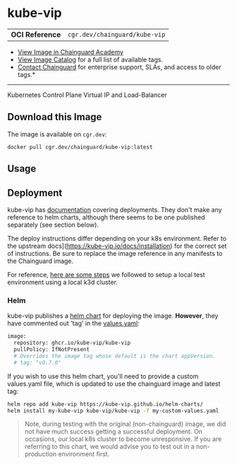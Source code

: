 <!--monopod:start-->
# kube-vip
| | |
| - | - |
| **OCI Reference** | `cgr.dev/chainguard/kube-vip` |


* [View Image in Chainguard Academy](https://edu.chainguard.dev/chainguard/chainguard-images/reference/kube-vip/overview/)
* [View Image Catalog](https://console.enforce.dev/images/catalog) for a full list of available tags.
* [Contact Chainguard](https://www.chainguard.dev/chainguard-images) for enterprise support, SLAs, and access to older tags.*

---
<!--monopod:end-->

<!--overview:start-->
Kubernetes Control Plane Virtual IP and Load-Balancer
<!--overview:end-->

<!--getting:start-->
## Download this Image
The image is available on `cgr.dev`:

```
docker pull cgr.dev/chainguard/kube-vip:latest
```
<!--getting:end-->

<!--body:start-->
## Usage

## Deployment

kube-vip has [documentation](https://kube-vip.io/docs/installation) covering
deployments. They don't make any reference to helm charts, although there seems
to be one published separately (see section below).

The deploy instructions differ depending on your k8s environment. Refer to
the upstream docs](https://kube-vip.io/docs/installation) for the correct set
of instructions. Be sure to replace the image reference in any manifests to the
Chainguard image.

For reference, [here are some steps](https://github.com/chainguard-images/images/blob/main/images/kube-vip/TESTING.md)
we followed to setup a local test environment using a local k3d cluster.

### Helm

kube-vip publishes a [helm chart](https://artifacthub.io/packages/helm/kube-vip/kube-vip)
for deploying the image. **However**, they have commented out 'tag' in the
[values.yaml](https://github.com/kube-vip/helm-charts/blob/5f24093899db53f7c103bd95b0e41a112bbfb72b/charts/kube-vip/values.yaml#L8):

```bash
image:
  repository: ghcr.io/kube-vip/kube-vip
  pullPolicy: IfNotPresent
  # Overrides the image tag whose default is the chart appVersion.
  # tag: "v0.7.0"
```

If you wish to use this helm chart, you'll need to provide a custom values.yaml
file, which is updated to use the chainguard image and latest tag:

```bash
helm repo add kube-vip https://kube-vip.github.io/helm-charts/
helm install my-kube-vip kube-vip/kube-vip -f my-custom-values.yaml
```

> Note, during testing with the original (non-chainguard) image, we did not have
> much success getting a successful deployment. On occasions, our local k8s
> cluster to become unresponsive. If you are referring to this chart, we would
> advise you to test out in a non-production environment first.
<!--body:end-->
